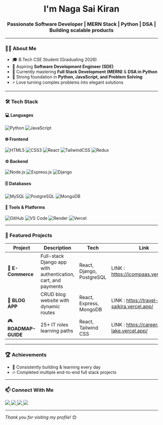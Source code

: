 <h1 align="center">I'm Naga Sai Kiran</h1>
<h3 align="center">Passionate Software Developer | MERN Stack | Python | DSA | Building scalable products</h3>

---

### 👨‍💻 About Me  
- 🎓 B.Tech CSE Student (Graduating 2026)  
- 💼 Aspiring **Software Development Engineer (SDE)**  
- 🌱 Currently mastering **Full Stack Development (MERN)** & **DSA in Python**  
- 🧠 Strong foundation in **Python, JavaScript, and Problem Solving**   
- ⚡ Love turning complex problems into elegant solutions  

---

### 🛠️ Tech Stack

#### 💻 Languages  
![Python](https://img.shields.io/badge/Python-3670A0?style=for-the-badge&logo=python&logoColor=ffdd54)
![JavaScript](https://img.shields.io/badge/JavaScript-323330?style=for-the-badge&logo=javascript)

#### 🌐 Frontend  
![HTML5](https://img.shields.io/badge/HTML5-E34F26?style=for-the-badge&logo=html5&logoColor=white)
![CSS3](https://img.shields.io/badge/CSS3-1572B6?style=for-the-badge&logo=css3)
![React](https://img.shields.io/badge/React-20232A?style=for-the-badge&logo=react)
![TailwindCSS](https://img.shields.io/badge/TailwindCSS-38B2AC?style=for-the-badge&logo=tailwind-css)
![Redux](https://img.shields.io/badge/Redux-593D88?style=for-the-badge&logo=redux)

#### ⚙️ Backend  
![Node.js](https://img.shields.io/badge/Node.js-339933?style=for-the-badge&logo=node.js)
![Express.js](https://img.shields.io/badge/Express.js-000000?style=for-the-badge&logo=express)
![Django](https://img.shields.io/badge/Django-092E20?style=for-the-badge&logo=django)

#### 🗄️ Databases  
![MySQL](https://img.shields.io/badge/MySQL-005C84?style=for-the-badge&logo=mysql)
![PostgreSQL](https://img.shields.io/badge/PostgreSQL-316192?style=for-the-badge&logo=postgresql)
![MongoDB](https://img.shields.io/badge/MongoDB-4EA94B?style=for-the-badge&logo=mongodb)

#### 🧰 Tools & Platforms  
![GitHub](https://img.shields.io/badge/GitHub-181717?style=for-the-badge&logo=github)
![VS Code](https://img.shields.io/badge/VSCode-0078d7?style=for-the-badge&logo=visual-studio-code)
![Render](https://img.shields.io/badge/Render-000000?style=for-the-badge&logo=render)
![Vercel](https://img.shields.io/badge/Vercel-000000?style=for-the-badge&logo=vercel)

---

### 🌟 Featured Projects  
| Project | Description | Tech | Link |
|----------|--------------|------|-------|
| 🛒 **E-Commerce** | Full-stack Django app with authentication, cart, and payments | React, Django, PostgreSQL | LINK :  https://icompaas.vercel.app/ |
| 📰 **BLOG APP** | CRUD blog website with dynamic routes | React, Express, MongoDB | LINK :  https://travel-diary-saikira.vercel.app/ |       
| 🎮 **ROADMAP-GUIDE** | 25+ IT roles learning paths | React, Tailwind CSS | LINK :  https://careera-lake.vercel.app/ |

---

### 🏆 Achievements
- 🥇 Consistently building & learning every day  
- 🔥 Completed multiple end-to-end full stack projects  

---

### 📫 Connect With Me  
<p align="left">
  <a href="https://www.linkedin.com/in/bathula-naga-sai-kiran/" target="_blank">
    <img src="https://img.shields.io/badge/LinkedIn-0077B5?style=for-the-badge&logo=linkedin&logoColor=white"/>
  </a>
  <a href="https://github.com/DEV-NSK" target="_blank">
    <img src="https://img.shields.io/badge/GitHub-181717?style=for-the-badge&logo=github"/>
  </a>
  <a href="https://www.instagram.com/bathula._.nsk/?next=%2Fdev._.nest%2F" target="_blank">
    <img src="https://img.shields.io/badge/Instagram-E4405F?style=for-the-badge&logo=instagram&logoColor=white"/>
  </a>
  <a href="mailto:bathulasaikiran2k2@gmail.com">
    <img src="https://img.shields.io/badge/Gmail-D14836?style=for-the-badge&logo=gmail&logoColor=white"/>
  </a>
</p>

---

_Thank you for visiting my profile!_ 😊
